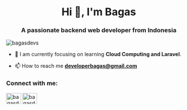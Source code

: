 <h1 align="center">Hi 👋, I'm Bagas</h1>
<h3 align="center">A passionate backend web developer from Indonesia</h3>

<p align="left"> <img src="https://komarev.com/ghpvc/?username=bagasdevs&label=Profile%20views&color=0e75b6&style=flat" alt="bagasdevs" /> </p>


- 🌱 I am currently focusing on learning **Cloud Computing and Laravel**.

- 📫 How to reach me **developerbagas@gmail.com**

<h3 align="left">Connect with me:</h3>
<p align="left">
<a href="https://twitter.com/bagasdevs" target="blank"><img align="center" src="https://raw.githubusercontent.com/rahuldkjain/github-profile-readme-generator/master/src/images/icons/Social/twitter.svg" alt="bagasdevs" height="30" width="40" /></a>
<a href="https://instagram.com/bagasdevs" target="blank"><img align="center" src="https://raw.githubusercontent.com/rahuldkjain/github-profile-readme-generator/master/src/images/icons/Social/instagram.svg" alt="bagasdevs" height="30" width="40" /></a>
</p>


